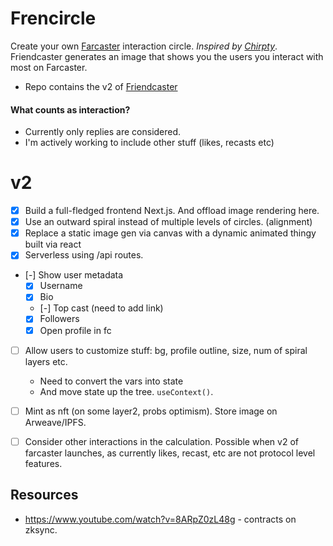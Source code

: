 # Frencircle

Create your own [Farcaster](https://farcaster.xyz) interaction circle. *Inspired by [Chirpty](https://chirpty.com/)*. Friendcaster generates an image that shows you the users you interact with most on Farcaster.

- Repo contains the v2 of [Friendcaster](https://github.com/yashkarthik/friendcaster)


#### What counts as interaction?
- Currently only replies are considered.
- I'm actively working to include other stuff (likes, recasts etc)

# v2
- [x] Build a full-fledged frontend Next.js. And offload image rendering here.
- [x] Use an outward spiral instead of multiple levels of circles. (alignment)
- [x] Replace a static image gen via canvas with a dynamic animated thingy built via react
- [x] Serverless using /api routes.
- [-] Show user metadata
  - [x] Username
  - [x] Bio
  - [-] Top cast (need to add link)
  - [x] Followers
  - [x] Open profile in fc
- [ ] Allow users to customize stuff: bg, profile outline, size, num of spiral layers etc.
  - Need to convert the vars into state
  -  And move state up the tree. `useContext()`.
- [ ] Mint as nft (on some layer2, probs optimism). Store image on Arweave/IPFS.

- [ ] Consider other interactions in the calculation. Possible when v2 of farcaster launches, as currently likes, recast, etc are not protocol level features.

## Resources
- https://www.youtube.com/watch?v=8ARpZ0zL48g - contracts on zksync.
